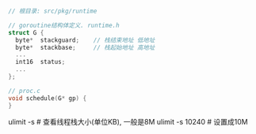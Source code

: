 ~~~c++

// 根目录: src/pkg/runtime

// goroutine结构体定义. runtime.h
struct G {
  byte*  stackguard;    // 栈结束地址 低地址
  byte*  stackbase;     // 栈起始地址 高地址
  ...
  int16  status;
  ...
};

// proc.c
void schedule(G* gp) {
}

~~~

ulimit -s  # 查看线程栈大小(单位KB), 一般是8M
ulimit -s 10240  # 设置成10M